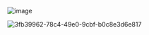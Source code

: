 ![image](https://github.com/gauravxlokhande/Custome-Related-Lookup-InProgress/assets/119065314/fec96e39-86b6-4db3-ac0c-2afdd2171e7d)



![3fb39962-78c4-49e0-9cbf-b0c8e3d6e817](https://github.com/gauravxlokhande/Custome-Related-Lookup-InProgress/assets/119065314/57067811-5594-4293-b390-ec5e6a96f9f2)

